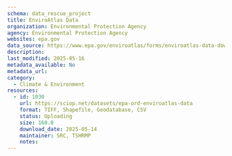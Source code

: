 ```yaml
---
schema: data_rescue_project 
title: EnviroAtlas Data
organization: Environmental Protection Agency
agency: Environmental Protection Agency
websites: epa.gov
data_source: https://www.epa.gov/enviroatlas/forms/enviroatlas-data-download
description: 
last_modified: 2025-05-16
metadata_available: No
metadata_url: 
category:
  - Climate & Environment 
resources:
  - id: 1030
    url: https://sciop.net/datasets/epa-ord-enviroatlas-data
    format: TIFF, Shapefile, Geodatabase, CSV
    status: Uploading
    size: 160.0
    download_date: 2025-05-14
    maintainer: SRC, TSHRMP
    notes: 
---
```

